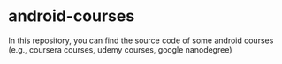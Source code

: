 # android-courses
In this repository, you can find the source code of some android courses (e.g., coursera courses, udemy courses, google nanodegree)
